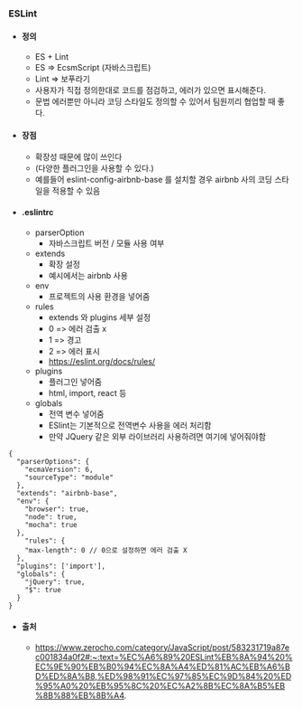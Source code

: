 ### ESLint
- #### 정의
    - ES + Lint
    - ES => EcsmScript (자바스크립트)
    - Lint => 보푸라기
    - 사용자가 직접 정의한대로 코드를 점검하고, 에러가 있으면 표시해준다.
    - 문법 에러뿐만 아니라 코딩 스타일도 정의할 수 있어서 팀원끼리 협업할 때 좋다.

- #### 장점
    - 확장성 때문에 많이 쓰인다
    - (다양한 플러그인을 사용할 수 있다.)
    - 예를들어 eslint-config-airbnb-base 를 설치할 경우 airbnb 사의 코딩 스타일을 적용할 수 있음
  
- #### .eslintrc
    - parserOption
        - 자바스크립트 버전 / 모듈 사용 여부
    - extends
        - 확장 설정 
        - 예시에서는 airbnb 사용
    - env 
        - 프로젝트의 사용 환경을 넣어줌
    - rules
        - extends 와 plugins 세부 설정 
        - 0 => 에러 검출 x
        - 1 => 경고
        - 2 => 에러 표시
        - https://eslint.org/docs/rules/
    - plugins 
        - 플러그인 넣어줌
        - html, import, react 등
    - globals 
        - 전역 변수 넣어줌
        - ESlint는 기본적으로 전역변수 사용을 에러 처리함
        - 만약 JQuery 같은 외부 라이브러리 사용하려면 여기에 넣어줘야함
```JSX
{
  "parserOptions": {
    "ecmaVersion": 6,
    "sourceType": "module"
  },
  "extends": "airbnb-base",
  "env": {
    "browser": true,
    "node": true,
    "mocha": true
  },
    "rules": {
    "max-length": 0 // 0으로 설정하면 에러 검출 X
  },
  "plugins": ['import'],
  "globals": {
    "jQuery": true,
    "$": true
  }
}
```

- #### 출처
    - https://www.zerocho.com/category/JavaScript/post/583231719a87ec001834a0f2#:~:text=%EC%A6%89%20ESLint%EB%8A%94%20%EC%9E%90%EB%B0%94%EC%8A%A4%ED%81%AC%EB%A6%BD%ED%8A%B8,%ED%98%91%EC%97%85%EC%9D%84%20%ED%95%A0%20%EB%95%8C%20%EC%A2%8B%EC%8A%B5%EB%8B%88%EB%8B%A4.